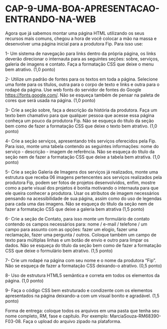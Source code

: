 # CAP-9-UMA-BOA-APRESENTACAO-ENTRANDO-NA-WEB

Agora que já sabemos montar uma página HTML utilizando os seus recursos mais comuns, chegou a hora de você colocar a mão na massa e desenvolver uma página inicial para a produtora Fip. Para isso use:

1- Um sistema de navegação para links dentro da própria página, os links deverão direcionar o internauta para as seguintes seções: sobre, serviços, galeria de imagens e contato. Faça a formatação CSS que deixe o menu bem atrativo. (1,0 ponto)

2- Utilize um padrão de fontes para os textos em toda a página. Selecione uma fonte para os títulos, outra para o corpo de texto e links e outra para o rodapé da página. Use web fonts do servidor de fontes do Google <https://fonts.google.com/>. Não se esqueça também de pensar na paleta de cores que será usada na página. (1,0 ponto)

3- Crie a seção sobre, faça a descrição da história da produtora. Faça um texto bem chamativo para que qualquer pessoa que acesse essa página conheça um pouco da produtora Fip. Não se esqueça do título da seção bem como de fazer a formatação CSS que deixe o texto bem atrativo. (1,0 ponto)

4- Crie a seção serviços, apresentando três serviços oferecidos pela Fip. Para isso, monte uma tabela contendo as seguintes informações: nome do serviço - descrição - imagem de referência. Não se esqueça do título da seção nem de fazer a formatação CSS que deixe a tabela bem atrativa. (1,0 ponto)

5- Crie a seção Galeria de Imagens dos serviços já realizados, monte uma estrutura que receba 06 imagens pertencentes aos serviços realizados pela produtora Fip, podem ser fotos de projetos desenvolvidos, enfim, mostre como a parte visual dos projetos é bonita motivando o internauta para que ele queira conhecer a produtora. Usar os atributos de imagem necessários pensando na acessibilidade de sua página, assim como do uso de legendas para cada uma das imagens. Não se esqueça do título da seção nem de fazer a formatação CSS que deixe a galeria bem atrativa (1,5 ponto)

6- Crie a seção de Contato, para isso monte um formulário de contato contendo os campos necessários para: nome / e-mail / telefone / um campo para assunto com as opções: fazer um elogio, fazer uma reclamação, fazer uma pergunta / outros. Coloque também um campo de texto para múltiplas linhas e um botão de envio e outro para limpar os dados. Não se esqueça do título da seção bem como de fazer a formatação CSS que deixe o formulário bem atrativo. (1,5 ponto)

7- Crie um rodapé na página com seu nome e o nome da produtora “Fip”. Não se esqueça de fazer a formatação CSS deixando-o atrativo. (0,5 ponto)

8- Uso de estrutura HTML5 semântica e correta em todos os elementos da página. (1,0 ponto)

9- Faça o código CSS bem estruturado e condizente com os elementos apresentados na página deixando-a com um visual bonito e agradável. (1,5 ponto)

Forma de entrega: coloque todos os arquivos em uma pasta que tenha seu nome completo, RM, fase e capítulo. Por exemplo: MarciaSouza-RM68390-F03-08. Faça o upload do arquivo zipado na plataforma.
